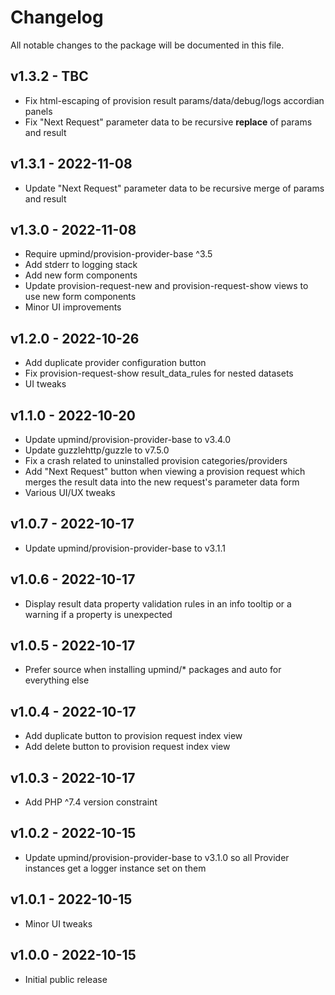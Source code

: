 # Changelog

All notable changes to the package will be documented in this file.

## v1.3.2 - TBC

- Fix html-escaping of provision result params/data/debug/logs accordian panels
- Fix "Next Request" parameter data to be recursive **replace** of params and result

## v1.3.1 - 2022-11-08

- Update "Next Request" parameter data to be recursive merge of params and result

## v1.3.0 - 2022-11-08

- Require upmind/provision-provider-base ^3.5
- Add stderr to logging stack
- Add new form components
- Update provision-request-new and provision-request-show views to use new form
  components
- Minor UI improvements

## v1.2.0 - 2022-10-26

- Add duplicate provider configuration button
- Fix provision-request-show result_data_rules for nested datasets
- UI tweaks

## v1.1.0 - 2022-10-20

- Update upmind/provision-provider-base to v3.4.0
- Update guzzlehttp/guzzle to v7.5.0
- Fix a crash related to uninstalled provision categories/providers
- Add "Next Request" button when viewing a provision request which merges the
  result data into the new request's parameter data form
- Various UI/UX tweaks

## v1.0.7 - 2022-10-17

- Update upmind/provision-provider-base to v3.1.1

## v1.0.6 - 2022-10-17

- Display result data property validation rules in an info tooltip or a warning
  if a property is unexpected

## v1.0.5 - 2022-10-17

- Prefer source when installing upmind/* packages and auto for everything else

## v1.0.4 - 2022-10-17

- Add duplicate button to provision request index view
- Add delete button to provision request index view

## v1.0.3 - 2022-10-17

- Add PHP ^7.4 version constraint

## v1.0.2 - 2022-10-15

- Update upmind/provision-provider-base to v3.1.0 so all Provider instances get a
  logger instance set on them

## v1.0.1 - 2022-10-15

- Minor UI tweaks

## v1.0.0 - 2022-10-15

- Initial public release